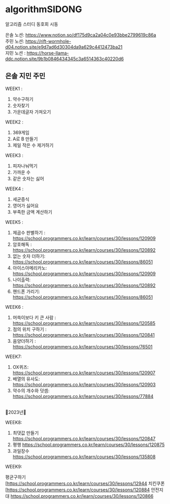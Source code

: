 # algorithmSIDONG
알고리즘 스터디 동호회 시동

은솔 노션: https://www.notion.so/df175d9ca2a04c0e93bbe2799619c86a
<br>
주민 노션: https://rift-wormhole-d04.notion.site/e9d7ad6d30304da9a629c4412473ba21
<br>
지민 노션 : https://horse-llama-ddc.notion.site/9b1b0846434345c3a6514363c40220d6

## 은솔 지민 주민
WEEK1 :
  1. 약수구하기
  2. 숫자찾기
  3. 가운데글자 가져오기
  
WEEK2 :
1. 369게임
2. A로 B 만들기
3. 제일 작은 수 제거하기

WEEK3 :
1. 피자나눠먹기
2. 가까운 수
3. 같은 숫자는 싫어

WEEK4 :
1. 세균증식
2. 영어가 싫어요
3. 부족한 금액 계산하기

WEEK5 :
1. 제곱수 판별하기 :  https://school.programmers.co.kr/learn/courses/30/lessons/120909
2. 암호해독       : https://school.programmers.co.kr/learn/courses/30/lessons/120892
3. 없는 숫자 더하기: https://school.programmers.co.kr/learn/courses/30/lessons/86051
4. 아이스아메리카노: https://school.programmers.co.kr/learn/courses/30/lessons/120909
5. 나이출력:    https://school.programmers.co.kr/learn/courses/30/lessons/120892
6. 핸드폰 가리기: https://school.programmers.co.kr/learn/courses/30/lessons/86051

WEEK6 :
1. 머쓱이보다 키 큰 사람 : https://school.programmers.co.kr/learn/courses/30/lessons/120585
2. 점의 위치 구하기  : https://school.programmers.co.kr/learn/courses/30/lessons/120841
3. 음양더하기  :  https://school.programmers.co.kr/learn/courses/30/lessons/76501

WEEK7:
1. OX퀴즈: https://school.programmers.co.kr/learn/courses/30/lessons/120907
2. 배열의 유사도: https://school.programmers.co.kr/learn/courses/30/lessons/120903
3. 약수의 개수와 덧셈: https://school.programmers.co.kr/learn/courses/30/lessons/77884

<br>
🎊2023년🎊
<br>

WEEK8:
1. 최댓값 만들기 https://school.programmers.co.kr/learn/courses/30/lessons/120847
2. 평행 https://school.programmers.co.kr/learn/courses/30/lessons/120875
3. 과일장수 https://school.programmers.co.kr/learn/courses/30/lessons/135808

WEEK9:

평균구하기  [https://school.programmers.co.kr/learn/courses/30/lessons/12944
치킨쿠폰 [https://school.programmers.co.kr/learn/courses/30/lessons/120884
안전지대 https://school.programmers.co.kr/learn/courses/30/lessons/120866

